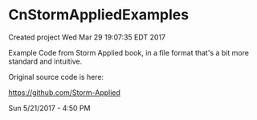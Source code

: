 # CnStormAppliedExamples

Created project Wed Mar 29 19:07:35 EDT 2017

Example Code from Storm Applied book, in a file format
that's a bit more standard and intuitive.

Original source code is here:

  https://github.com/Storm-Applied
  
Sun 5/21/2017 - 4:50 PM
